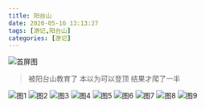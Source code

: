 ```yaml
---
title: 阳台山
date: 2020-05-16 13:13:27
tags: [游记,阳台山]
categories: [游记]
---
```


![首屏图](https://s1.ax1x.com/2020/07/22/U7vbgP.jpg)

<!-- more -->

> 被阳台山教育了 本以为可以登顶 结果才爬了一半

![图1](https://s1.ax1x.com/2020/07/22/U7jNee.jpg)
![图2](https://s1.ax1x.com/2020/07/22/U7judJ.jpg)
![图3](https://s1.ax1x.com/2020/07/22/U7jJsO.jpg)
![图4](https://s1.ax1x.com/2020/07/22/U7jKo9.jpg)
![图5](https://s1.ax1x.com/2020/07/22/U7jnZ4.jpg)
![图6](https://s1.ax1x.com/2020/07/22/U7jQiR.jpg)
![图7](https://s1.ax1x.com/2020/07/22/U7jlJ1.jpg)
![图8](https://s1.ax1x.com/2020/07/22/U7jGQK.jpg)
![图9](https://s1.ax1x.com/2020/07/22/U7jYLD.jpg)
